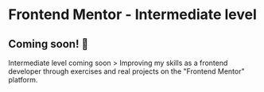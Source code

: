 # Frontend Mentor - Intermediate level

## Coming soon! 👋

Intermediate level coming soon > Improving my skills as a frontend developer through exercises and real projects on the "Frontend Mentor" platform.